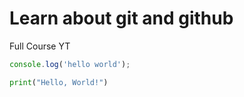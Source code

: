 # Learn about git and github

Full Course YT

```javascript
console.log('hello world');
```

```python
print("Hello, World!")
```